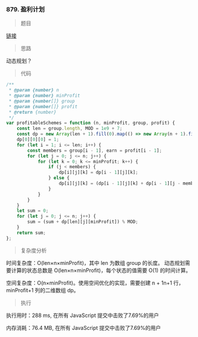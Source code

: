 ### 879. 盈利计划

> 题目

[链接](https://leetcode-cn.com/problems/profitable-schemes/)

> 思路

动态规划？

> 代码

```js
/**
 * @param {number} n
 * @param {number} minProfit
 * @param {number[]} group
 * @param {number[]} profit
 * @return {number}
 */
var profitableSchemes = function (n, minProfit, group, profit) {
    const len = group.length, MOD = 1e9 + 7;
    const dp = new Array(len + 1).fill(0).map(() => new Array(n + 1).fill(0).map(() => new Array(minProfit + 1).fill(0)));
    dp[0][0][0] = 1;
    for (let i = 1; i <= len; i++) {
        const members = group[i - 1], earn = profit[i - 1];
        for (let j = 0; j <= n; j++) {
            for (let k = 0; k <= minProfit; k++) {
                if (j < members) {
                    dp[i][j][k] = dp[i - 1][j][k];
                } else {
                    dp[i][j][k] = (dp[i - 1][j][k] + dp[i - 1][j - members][Math.max(0, k - earn)]) % MOD;
                }
            }
        }
    }
    let sum = 0;
    for (let j = 0; j <= n; j++) {
        sum = (sum + dp[len][j][minProfit]) % MOD;
    }
    return sum;
};
```

> 复杂度分析

时间复杂度：O(len×n×minProfit)，其中 len 为数组 group 的长度。
动态规划需要计算的状态总数是 O(len×n×minProfit)，每个状态的值需要 O(1) 的时间计算。

空间复杂度：O(n×minProfit)。使用空间优化的实现，需要创建 n + 1n+1 行，minProfit+1 列的二维数组 dp。

> 执行

执行用时：288 ms, 在所有 JavaScript 提交中击败了7.69%的用户

内存消耗：76.4 MB, 在所有 JavaScript 提交中击败了7.69%的用户
